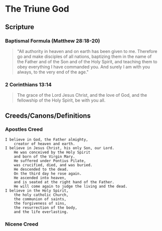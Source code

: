 # The Triune God

## Scripture

### Baptismal Formula (Matthew 28:18-20)

> "All authority in heaven and on earth has been given to me. Therefore go and make disciples of all nations, baptizing them in the name of the Father and of the Son and of the Holy Spirit, and teaching them to obey everything I have commanded you. And surely I am with you always, to the very end of the age."

### 2 Corinthians 13:14

> The grace of the Lord Jesus Christ, and the love of God, and the fellowship of the Holy Spirit, be with you all.

## Creeds/Canons/Definitions

### Apostles Creed

```
I believe in God, the Father almighty,
    creator of heaven and earth.
I believe in Jesus Christ, his only Son, our Lord.
    He was conceived by the Holy Spirit
    and born of the Virgin Mary.
    He suffered under Pontius Pilate,
    was crucified, died, and was buried.
    He descended to the dead.
    On the third day he rose again.
    He ascended into heaven,
    and is seated at the right hand of the Father.
    He will come again to judge the living and the dead.
I believe in the Holy Spirit,
    the holy catholic Church,
    the communion of saints,
    the forgiveness of sins,
    the resurrection of the body,
    and the life everlasting.
```

### Nicene Creed

```
```